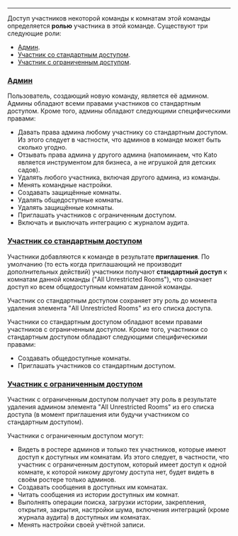 ***

Доступ участников некоторой команды к комнатам этой команды определяется **ролью** участника в этой команде.
Существуют три следующие роли:

 - [Админ](/articles/ru/members/roles#admin).
 - [Участник со стандартным доступом](/articles/ru/members/roles#unrestricted-member).
 - [Участник с ограниченным доступом](/articles/ru/members/roles#restricted-member).
  

### <a href="#admin" name="admin">Админ</a>

Пользователь, создающий новую команду, является её админом. Админы обладают всеми правами участников со стандартным доступом. Кроме того, админы обладают следующими специфическими правами: 

 - Давать права админа любому участнику со стандартным доступом. Из этого следует в частности, что админов в команде может быть сколько угодно. 
 - Отзывать права админа у другого админа (напоминаем, что Kato является инструментом для бизнеса, а не игрушкой для детских садов).
 - Удалять любого участника, включая другого админа, из команды.
 - Менять командные настройки.
 - Создавать защищённые комнаты.
 - Удалять общедоступные комнаты.
 - Удалять защищённые комнаты.
 - Приглашать участников с ограниченным доступом.
 - Включать и выключать интеграцию с журналом аудита.

### <a href="#unrestricted-member" name="unrestricted-member">Участник со стандартным доступом</a>

Участники добавляются к команде в результате **приглашения**. По умолчанию (то есть когда приглашающий не производит дополнительных действий) участники получают **стандартный доступ** к комнатам данной команды ("All Unrestricted Rooms"), что означает доступ ко всем общедоступным комнатам данной команды.

Участник со стандартным доступом сохраняет эту роль до момента удаления элемента "All Unrestricted Rooms" из его списка доступа. 

 Участники со стандартным доступом обладают всеми правами участников с ограниченным доступом. Кроме того, участники со стандартным доступом обладают следующими специфическими правами:
 - Создавать общедоступные комнаты.
 - Приглашать участников со стандартным доступом.

### <a href="#restricted-member" name="restricted-member">Участник с ограниченным доступом</a>

Участник с ограниченным доступом получает эту роль в результате удаления админом элемента "All Unrestricted Rooms" из его списка доступа (в момент приглашения или будучи участником со стандартным доступом). 

 Участники с ограниченным доступом могут:

 - Видеть в ростере админов и только тех участников, которые имеют доступ к доступных им комнатам. Из этого следует, в частности, что участник с ограниченным доступом, который имеет доступ к одной комнате, к которой никому другому доступа нет, будет видеть в своём ростере только админов.  
 - Создавать сообщения в доступных им комнатах.
 - Читать сообщения из истории доступных им комнат.
 - Выполнять операции поиска, загрузки истории, закрепления, открытия, закрытия, настройки шума, включения интеграций (кроме журнала аудита) в доступных им комнатах.
 - Менять настройки своей учётной записи.
